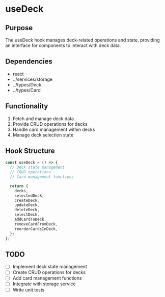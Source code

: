 # useDeck

## Purpose
The useDeck hook manages deck-related operations and state, providing an interface for components to interact with deck data.

## Dependencies
- react
- ../services/storage
- ../types/Deck
- ../types/Card

## Functionality
1. Fetch and manage deck data
2. Provide CRUD operations for decks
3. Handle card management within decks
4. Manage deck selection state

## Hook Structure
```typescript
const useDeck = () => {
  // Deck state management
  // CRUD operations
  // Card management functions

  return {
    decks,
    selectedDeck,
    createDeck,
    updateDeck,
    deleteDeck,
    selectDeck,
    addCardToDeck,
    removeCardFromDeck,
    reorderCardsInDeck,
  };
};
```

## TODO
- [ ] Implement deck state management
- [ ] Create CRUD operations for decks
- [ ] Add card management functions
- [ ] Integrate with storage service
- [ ] Write unit tests